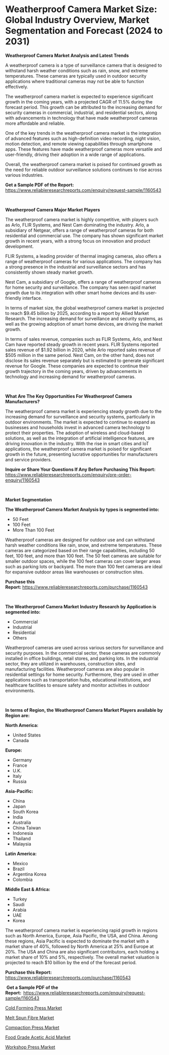 <p><h1>Weatherproof Camera Market Size: Global Industry Overview, Market Segmentation and Forecast (2024 to 2031)</h1></p><p><strong>Weatherproof Camera Market Analysis and Latest Trends</strong></p>
<p><p>A weatherproof camera is a type of surveillance camera that is designed to withstand harsh weather conditions such as rain, snow, and extreme temperatures. These cameras are typically used in outdoor security applications where traditional cameras may not be able to function effectively.</p><p>The weatherproof camera market is expected to experience significant growth in the coming years, with a projected CAGR of 11.5% during the forecast period. This growth can be attributed to the increasing demand for security cameras in commercial, industrial, and residential sectors, along with advancements in technology that have made weatherproof cameras more affordable and reliable.</p><p>One of the key trends in the weatherproof camera market is the integration of advanced features such as high-definition video recording, night vision, motion detection, and remote viewing capabilities through smartphone apps. These features have made weatherproof cameras more versatile and user-friendly, driving their adoption in a wide range of applications.</p><p>Overall, the weatherproof camera market is poised for continued growth as the need for reliable outdoor surveillance solutions continues to rise across various industries.</p></p>
<p><strong>Get a Sample PDF of the Report:&nbsp;</strong> <a href="https://www.reliableresearchreports.com/enquiry/request-sample/1160543">https://www.reliableresearchreports.com/enquiry/request-sample/1160543</a></p>
<p>&nbsp;</p>
<p><strong>Weatherproof Camera Major Market Players</strong></p>
<p><p>The weatherproof camera market is highly competitive, with players such as Arlo, FLIR Systems, and Nest Cam dominating the industry. Arlo, a subsidiary of Netgear, offers a range of weatherproof cameras for both residential and commercial use. The company has shown significant market growth in recent years, with a strong focus on innovation and product development.</p><p>FLIR Systems, a leading provider of thermal imaging cameras, also offers a range of weatherproof cameras for various applications. The company has a strong presence in the industrial and surveillance sectors and has consistently shown steady market growth.</p><p>Nest Cam, a subsidiary of Google, offers a range of weatherproof cameras for home security and surveillance. The company has seen rapid market growth due to its integration with other smart home devices and its user-friendly interface.</p><p>In terms of market size, the global weatherproof camera market is projected to reach $9.45 billion by 2025, according to a report by Allied Market Research. The increasing demand for surveillance and security systems, as well as the growing adoption of smart home devices, are driving the market growth.</p><p>In terms of sales revenue, companies such as FLIR Systems, Arlo, and Nest Cam have reported steady growth in recent years. FLIR Systems reported sales revenue of $1.92 billion in 2020, while Arlo reported sales revenue of $505 million in the same period. Nest Cam, on the other hand, does not disclose its sales revenue separately but is estimated to generate significant revenue for Google. These companies are expected to continue their growth trajectory in the coming years, driven by advancements in technology and increasing demand for weatherproof cameras.</p></p>
<p>&nbsp;</p>
<p><strong>What Are The Key Opportunities For Weatherproof Camera Manufacturers?</strong></p>
<p><p>The weatherproof camera market is experiencing steady growth due to the increasing demand for surveillance and security systems, particularly in outdoor environments. The market is expected to continue to expand as businesses and households invest in advanced camera technology to protect their properties. The adoption of wireless and cloud-based solutions, as well as the integration of artificial intelligence features, are driving innovation in the industry. With the rise in smart cities and IoT applications, the weatherproof camera market is poised for significant growth in the future, presenting lucrative opportunities for manufacturers and service providers.</p></p>
<p><strong>Inquire or Share Your Questions If Any Before Purchasing This Report:</strong> <a href="https://www.reliableresearchreports.com/enquiry/pre-order-enquiry/1160543">https://www.reliableresearchreports.com/enquiry/pre-order-enquiry/1160543</a></p>
<p>&nbsp;</p>
<p><strong>Market Segmentation</strong></p>
<p><strong>The Weatherproof Camera Market Analysis by types is segmented into:</strong></p>
<p><ul><li>50 Feet</li><li>100 Feet</li><li>More Than 100 Feet</li></ul></p>
<p><p>Weatherproof cameras are designed for outdoor use and can withstand harsh weather conditions like rain, snow, and extreme temperatures. These cameras are categorized based on their range capabilities, including 50 feet, 100 feet, and more than 100 feet. The 50 feet cameras are suitable for smaller outdoor spaces, while the 100 feet cameras can cover larger areas such as parking lots or backyard. The more than 100 feet cameras are ideal for expansive outdoor areas like warehouses or construction sites.</p></p>
<p><strong>Purchase this Report:&nbsp;</strong><a href="https://www.reliableresearchreports.com/purchase/1160543">https://www.reliableresearchreports.com/purchase/1160543</a></p>
<p>&nbsp;</p>
<p><strong>The Weatherproof Camera Market Industry Research by Application is segmented into:</strong></p>
<p><ul><li>Commercial</li><li>Industrial</li><li>Residential</li><li>Others</li></ul></p>
<p><p>Weatherproof cameras are used across various sectors for surveillance and security purposes. In the commercial sector, these cameras are commonly installed in office buildings, retail stores, and parking lots. In the industrial sector, they are utilized in warehouses, construction sites, and manufacturing facilities. Weatherproof cameras are also popular in residential settings for home security. Furthermore, they are used in other applications such as transportation hubs, educational institutions, and healthcare facilities to ensure safety and monitor activities in outdoor environments.</p></p>
<p>&nbsp;</p>
<p><strong>In terms of Region, the Weatherproof Camera Market Players available by Region are:</strong></p>
<p>
    <p> <strong> North America: </strong>
        <ul>
            <li>United States</li>
            <li>Canada</li>
        </ul>
        </p> 
    <p> <strong> Europe: </strong>
        <ul>
            <li>Germany</li>
            <li>France</li>
            <li>U.K.</li>
            <li>Italy</li>
            <li>Russia</li>
        </ul>
        </p> 
    <p> <strong> Asia-Pacific: </strong>
        <ul>
            <li>China</li>
            <li>Japan</li>
            <li>South Korea</li>
            <li>India</li>
            <li>Australia</li>
            <li>China Taiwan</li>
            <li>Indonesia</li>
            <li>Thailand</li>
            <li>Malaysia</li>
        </ul>
        </p> 
    <p> <strong> Latin America: </strong>
        <ul>
            <li>Mexico</li>
            <li>Brazil</li>
            <li>Argentina Korea</li>
            <li>Colombia</li>
        </ul>
        </p> 
    <p> <strong> Middle East & Africa: </strong>
        <ul>
            <li>Turkey</li>
            <li>Saudi</li>
            <li>Arabia</li>
            <li>UAE</li>
            <li>Korea</li>
        </ul>
    </p>
    </p>
<p><p>The weatherproof camera market is experiencing rapid growth in regions such as North America, Europe, Asia Pacific, the USA, and China. Among these regions, Asia Pacific is expected to dominate the market with a market share of 40%, followed by North America at 25% and Europe at 20%. The USA and China are also significant contributors, each holding a market share of 10% and 5%, respectively. The overall market valuation is projected to reach $10 billion by the end of the forecast period.</p></p>
<p><strong>Purchase this Report: </strong><a href="https://www.reliableresearchreports.com/purchase/1160543">https://www.reliableresearchreports.com/purchase/1160543</a></p>
<p>&nbsp;<strong>Get a Sample PDF of the Report:&nbsp;&nbsp;</strong><a href="https://www.reliableresearchreports.com/enquiry/request-sample/1160543">https://www.reliableresearchreports.com/enquiry/request-sample/1160543</a></p>
<p><strong></strong></p>
<p><p><a href="https://medium.com/@gloriariley1968/cold-forming-press-market-report-reveals-the-latest-trends-and-growth-opportunities-of-this-market-d14a25cd00cc">Cold Forming Press Market</a></p><p><a href="https://github.com/khayangel/Market-Research-Report-List-1/blob/main/melt-spun-fibre-market.md">Melt Spun Fibre Market</a></p><p><a href="https://medium.com/@gloriariley1968/compaction-press-market-trends-and-market-analysis-forecasted-for-period-2024-2031-f11e05375917">Compaction Press Market</a></p><p><a href="https://github.com/rahu1501/Market-Research-Report-List-2/blob/main/food-grade-acetic-acid-market.md">Food Grade Acetic Acid Market</a></p><p><a href="https://medium.com/@gloriariley1968/analyzing-workshop-press-market-global-industry-perspective-and-forecast-2024-to-2031-bcc897df6c1f">Workshop Press Market</a></p></p>
